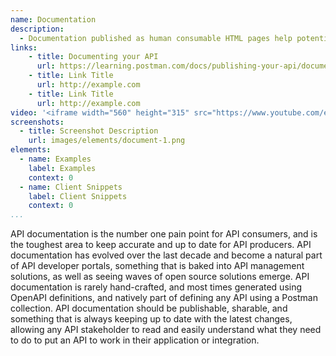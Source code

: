 ```yaml
---
name: Documentation
description: 
  - Documentation published as human consumable HTML pages help potential API consumers learn about what an API does by describing the paths, channels, parameters, headers, schema, messages, and other building blocks of APIs, showing examples of what is possible or by providing an API client to make calls to each API as part of the documentation.
links:
    - title: Documenting your API
      url: https://learning.postman.com/docs/publishing-your-api/documenting-your-api/
    - title: Link Title
      url: http://example.com
    - title: Link Title
      url: http://example.com            
video: '<iframe width="560" height="315" src="https://www.youtube.com/embed/EMTJw39_Z7U" title="YouTube video player" frameborder="0" allow="accelerometer; autoplay; clipboard-write; encrypted-media; gyroscope; picture-in-picture" allowfullscreen></iframe>'
screenshots:
  - title: Screenshot Description
    url: images/elements/document-1.png  
elements:
  - name: Examples
    label: Examples   
    context: 0     
  - name: Client Snippets
    label: Client Snippets   
    context: 0        
...
```

API documentation is the number one pain point for API consumers, and is the toughest area to keep accurate and up to date for API producers. API documentation has evolved over the last decade and become a natural part of API developer portals, something that is baked into API management solutions, as well as seeing waves of open source solutions emerge. API documentation is rarely hand-crafted, and most times generated using OpenAPI definitions, and natively part of defining any API using a Postman collection. API documentation should be publishable, sharable, and something that is always keeping up to date with the latest changes, allowing any API stakeholder to read and easily understand what they need to do to put an API to work in their application or integration.
